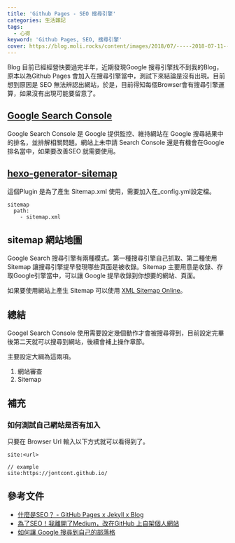 ```yaml
---
title: 'Github Pages - SEO 搜尋引擎'
categories: 生活雜記
tags: 
  - 心得
keyword: 'Github Pages, SEO, 搜尋引擎'
cover: https://blog.moli.rocks/content/images/2018/07/-----2018-07-11---2.12.56.png
---
```


Blog 目前已經經營快要過完半年，近期發現Google 搜尋引擎找不到我的Blog，原本以為Github Pages 會加入在搜尋引擎當中，測試下來結論是沒有出現。目前想到原因是 SEO 無法辨認出網站，於是，目前得知每個Browser會有搜尋引擎運算，如果沒有出現可能要留意了。

## [Google Search Console](https://search.google.com/search-console/about)

Google Search Console 是 Google 提供監控、維持網站在 Google 搜尋結果中的排名，並排解相關問題。網站上未申請 Search Console 還是有機會在Google 排名當中，如果要改善SEO 就需要使用。


## [hexo-generator-sitemap](https://www.npmjs.com/package/hexo-generator-sitemap)

這個Plugin 是為了產生 Sitemap.xml 使用，需要加入在_config.yml設定檔。

```
sitemap
  path:
    - sitemap.xml
```

## sitemap 網站地圖
Google Search 搜尋引擎有兩種模式。第一種搜尋引擎自己抓取、第二種使用Sitemap 讓搜尋引擎提早發現哪些頁面是被收錄。Sitemap 主要用意是收錄、存取Google引擎當中，可以讓 Google 提早收錄到你想要的網站、頁面。

如果要使用網站上產生 Sitemap 可以使用 [XML Sitemap Online](https://www.xml-sitemaps.com/)。


## 總結
Googel Search Console 使用需要設定幾個動作才會被搜尋得到，目前設定完畢後第二天就可以搜尋到網站，後續會補上操作章節。

主要設定大綱為這兩項。
1. 網站審查
2. Sitemap

## 補充
### 如何測試自己網站是否有加入
只要在 Browser Url 輸入以下方式就可以看得到了。

```browser
site:<url>

// example
site:https://jontcont.github.io/
```

## 參考文件
- [什麼是SEO？ - GitHub Pages x Jekyll x Blog](https://ktinglee.github.io/what-is-seo/)
- [為了SEO！我離開了Medium，改在GitHub 上自架個人網站](https://kucw.github.io/blog/2021/1/from-medium-to-github/)
- [如何讓 Google 搜尋到自己的部落格](https://annkuoq.github.io/blog/2020-03-15-how-to-find-my-blog-on-google-search/)
